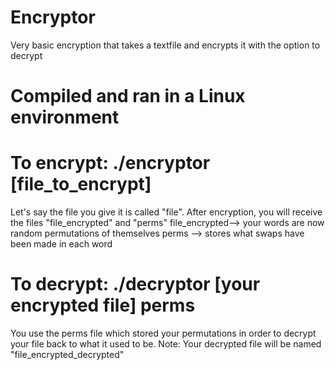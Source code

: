 # Encryptor
Very basic encryption that takes a textfile and encrypts it with the option to decrypt

# Compiled and ran in a Linux environment

# To encrypt: ./encryptor [file_to_encrypt]

Let's say the file you give it is called "file". After encryption, you will receive the files "file_encrypted" and "perms"
file_encrypted--> your words are now random permutations of themselves
perms --> stores what swaps have been made in each word

# To decrypt: ./decryptor [your encrypted file] perms

You use the perms file which stored your permutations in order to decrypt your file back to what it used to be.
Note: Your decrypted file will be named "file_encrypted_decrypted"




